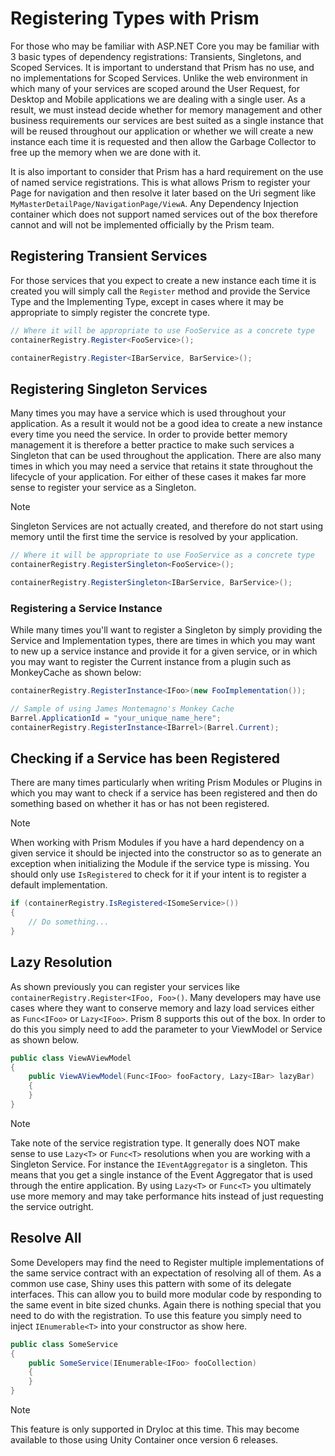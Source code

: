 # Registering Types with Prism

For those who may be familiar with ASP.NET Core you may be familiar with 3 basic types of dependency registrations: Transients, Singletons, and Scoped Services. It is important to understand that Prism has no use, and no implementations for Scoped Services. Unlike the web environment in which many of your services are scoped around the User Request, for Desktop and Mobile applications we are dealing with a single user. As a result, we must instead decide whether for memory management and other business requirements our services are best suited as a single instance that will be reused throughout our application or whether we will create a new instance each time it is requested and then allow the Garbage Collector to free up the memory when we are done with it.

It is also important to consider that Prism has a hard requirement on the use of named service registrations. This is what allows Prism to register your Page for navigation and then resolve it later based on the Uri segment like `MyMasterDetailPage/NavigationPage/ViewA`. Any Dependency Injection container which does not support named services out of the box therefore cannot and will not be implemented officially by the Prism team.

## Registering Transient Services

For those services that you expect to create a new instance each time it is created you will simply call the `Register` method and provide the Service Type and the Implementing Type, except in cases where it may be appropriate to simply register the concrete type.

```cs
// Where it will be appropriate to use FooService as a concrete type
containerRegistry.Register<FooService>();

containerRegistry.Register<IBarService, BarService>();
```

## Registering Singleton Services

Many times you may have a service which is used throughout your application. As a result it would not be a good idea to create a new instance every time you need the service. In order to provide better memory management it is therefore a better practice to make such services a Singleton that can be used throughout the application. There are also many times in which you may need a service that retains it state throughout the lifecycle of your application. For either of these cases it makes far more sense to register your service as a Singleton.

> [!NOTE]
> Singleton Services are not actually created, and therefore do not start using memory until the first time the service is resolved by your application.

```cs
// Where it will be appropriate to use FooService as a concrete type
containerRegistry.RegisterSingleton<FooService>();

containerRegistry.RegisterSingleton<IBarService, BarService>();
```

### Registering a Service Instance

While many times you'll want to register a Singleton by simply providing the Service and Implementation types, there are times in which you may want to new up a service instance and provide it for a given service, or in which you may want to register the Current instance from a plugin such as MonkeyCache as shown below:

```cs
containerRegistry.RegisterInstance<IFoo>(new FooImplementation());

// Sample of using James Montemagno's Monkey Cache
Barrel.ApplicationId = "your_unique_name_here";
containerRegistry.RegisterInstance<IBarrel>(Barrel.Current);
```

## Checking if a Service has been Registered

There are many times particularly when writing Prism Modules or Plugins in which you may want to check if a service has been registered and then do something based on whether it has or has not been registered.

> [!NOTE]
> When working with Prism Modules if you have a hard dependency on a given service it should be injected into the constructor so as to generate an exception when initializing the Module if the service type is missing. You should only use `IsRegistered` to check for it if your intent is to register a default implementation.

```cs
if (containerRegistry.IsRegistered<ISomeService>())
{
    // Do something...
}
```

## Lazy Resolution

As shown previously you can register your services like `containerRegistry.Register<IFoo, Foo>()`. Many developers may have use cases where they want to conserve memory and lazy load services either as `Func<IFoo>` or `Lazy<IFoo>`. Prism 8 supports this out of the box. In order to do this you simply need to add the parameter to your ViewModel or Service as shown below.

```cs
public class ViewAViewModel
{
    public ViewAViewModel(Func<IFoo> fooFactory, Lazy<IBar> lazyBar)
    {
    }
}
```

> [!NOTE]
> Take note of the service registration type. It generally does NOT make sense to use `Lazy<T>` or `Func<T>` resolutions when you are working with a Singleton Service. For instance the `IEventAggregator` is a singleton. This means that you get a single instance of the Event Aggregator that is used through the entire application. By using `Lazy<T>` or `Func<T>` you ultimately use more memory and may take performance hits instead of just requesting the service outright.

## Resolve All

Some Developers may find the need to Register multiple implementations of the same service contract with an expectation of resolving all of them. As a common use case, Shiny uses this pattern with some of its delegate interfaces. This can allow you to build more modular code by responding to the same event in bite sized chunks. Again there is nothing special that you need to do with the registration. To use this feature you simply need to inject `IEnumerable<T>` into your constructor as show here.

```cs
public class SomeService
{
    public SomeService(IEnumerable<IFoo> fooCollection)
    {
    }
}
```

> [!NOTE]
> This feature is only supported in DryIoc at this time. This may become available to those using Unity Container once version 6 releases.
